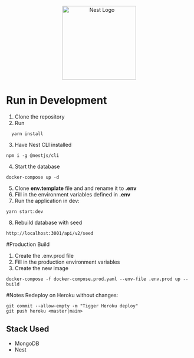 <p align="center">
  <a href="http://nestjs.com/" target="blank"><img src="https://nestjs.com/img/logo-small.svg" width="200" alt="Nest Logo" /></a>
</p>

# Run in Development

1. Clone the repository
2. Run
```
  yarn install
```
3. Have Nest CLI installed
```
npm i -g @nestjs/cli
```
4. Start the database
```
docker-compose up -d
```
5. Clone __env.template__ file and and rename it to __.env__
6. Fill in the environment variables defined in __.env__
7. Run the application in dev:
```
yarn start:dev
```
8. Rebuild database with seed
```
http://localhost:3001/api/v2/seed
```

#Production Build
1. Create the .env.prod file
2. Fill in the production environment variables
3. Create the new image
```
docker-compose -f docker-compose.prod.yaml --env-file .env.prod up --build
```

#Notes
Redeploy on Heroku without changes:
```
git commit --allow-empty -m "Tigger Heroku deploy"
git push heroku <master|main>
```


## Stack Used
* MongoDB
* Nest